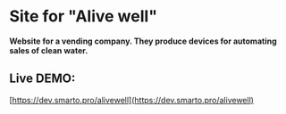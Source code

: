 # Site for "Alive well"

**Website for a vending company. They produce devices for automating sales of clean water.**

## Live DEMO:
[https://dev.smarto.pro/alivewell](https://dev.smarto.pro/alivewell)
